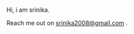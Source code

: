 Hi, i am srinika.

Reach me out on srinika2008@gmail.com .
<!---
Srinika99/Srinika99 is a ✨ special ✨ repository because its `README.md` (this file) appears on your GitHub profile.
You can click the Preview link to take a look at your changes.
--->
